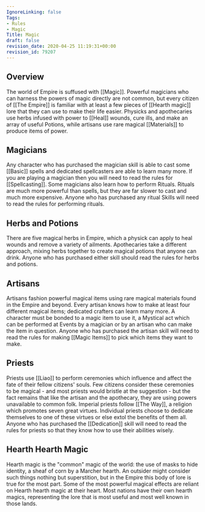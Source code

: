 ```yaml
---
IgnoreLinking: false
Tags:
- Rules
- Magic
Title: Magic
draft: false
revision_date: 2020-04-25 11:19:31+00:00
revision_id: 79207
---
```


## Overview
The world of Empire is suffused with [[Magic]]. Powerful magicians who can harness the powers of magic directly are not common, but every citizen of [[The Empire]] is familiar with at least a few pieces of [[Hearth magic]] lore that they can use to make their life easier. Physicks and apothecaries use herbs infused with power to [[Heal]] wounds, cure ills, and make an array of useful Potions, while artisans use rare magical [[Materials]] to produce items of power.
## Magicians
Any character who has purchased the magician skill is able to cast some [[Basic]] spells and dedicated spellcasters are able to learn many more. If you are playing a magician then you will need to read the rules for [[Spellcasting]].
Some magicians also learn how to perform Rituals. Rituals are much more powerful than spells, but they are far slower to cast and much more expensive. Anyone who has purchased any ritual Skills will need to read the rules for performing rituals.
## Herbs and Potions
There are five magical herbs in Empire, which a physick can apply to heal wounds and remove a variety of ailments. Apothecaries take a different approach, mixing herbs together to create magical potions that anyone can drink. Anyone who has purchased either skill should read the rules for herbs and potions.
## Artisans
Artisans fashion powerful magical items using rare magical materials found in the Empire and beyond. Every artisan knows how to make at least four different magical items; dedicated crafters can learn many more. A character must be bonded to a magic item to use it, a Mystical act which can be performed at Events by a magician or by an artisan who can make the item in question. Anyone who has purchased the artisan skill will need to read the rules for making [[Magic Items]] to pick which items they want to make.
## Priests
Priests use [[Liao]] to perform ceremonies which influence and affect the fate of their fellow citizens' souls. Few citizens consider these ceremonies to be magical - and most priests would bristle at the suggestion - but the fact remains that like the artisan and the apothecary, they are using powers unavailable to common folk.
Imperial priests follow [[The Way]], a religion which promotes seven great virtues. Individual priests choose to dedicate themselves to one of these virtues or else extol the benefits of them all. Anyone who has purchased the [[Dedication]] skill will need to read the rules for priests so that they know how to use their abilities wisely.
## Hearth Hearth Magic
Hearth magic is the "common" magic of the world: the use of masks to hide identity, a sheaf of corn by a Marcher hearth. An outsider might consider such things nothing but superstition, but in the Empire this body of lore is true for the most part. Some of the most powerful magical effects are reliant on Hearth hearth magic at their heart.
Most nations have their own hearth magics, representing the lore that is most useful and most well known in those lands.